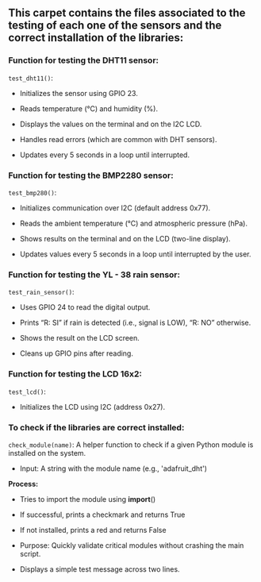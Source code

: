## This carpet contains the files associated to the testing of each one of the sensors and the correct installation of the libraries:

### Function for testing the DHT11 sensor: 

`test_dht11()`: 

- Initializes the sensor using GPIO 23.

- Reads temperature (°C) and humidity (%).

- Displays the values on the terminal and on the I2C LCD.

- Handles read errors (which are common with DHT sensors).

- Updates every 5 seconds in a loop until interrupted.

### Function for testing the BMP2280 sensor: 

`test_bmp280()`:

- Initializes communication over I2C (default address 0x77).

- Reads the ambient temperature (°C) and atmospheric pressure (hPa).

- Shows results on the terminal and on the LCD (two-line display).

- Updates values every 5 seconds in a loop until interrupted by the user.

### Function for testing the YL - 38 rain sensor:

`test_rain_sensor()`:

- Uses GPIO 24 to read the digital output.

- Prints “R: SI” if rain is detected (i.e., signal is LOW), “R: NO” otherwise.

- Shows the result on the LCD screen.

- Cleans up GPIO pins after reading.

### Function for testing the LCD 16x2: 

`test_lcd()`:

- Initializes the LCD using I2C (address 0x27).

### To check if the libraries are correct installed:

`check_module(name)`: 
A helper function to check if a given Python module is installed on the system.

- Input: A string with the module name (e.g., 'adafruit_dht')

**Process:**

- Tries to import the module using __import__()

- If successful, prints a checkmark and returns True

- If not installed, prints a red and returns False

- Purpose: Quickly validate critical modules without crashing the main script.

- Displays a simple test message across two lines.

